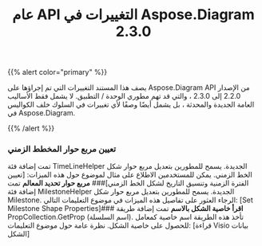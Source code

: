 ﻿---
title: عام API التغييرات في Aspose.Diagram 2.3.0
type: docs
weight: 10
url: /ar/java/public-api-changes-in-aspose-diagram-2-3-0/
---
{{% alert color="primary" %}} 

يصف هذا المستند التغييرات التي تم إجراؤها على Aspose.Diagram API من الإصدار 2.2.0 إلى 2.3.0 ، والتي قد تهم مطوري الوحدة / التطبيق. لا يشمل فقط الأساليب العامة الجديدة والمحدثة ، بل يشمل أيضًا وصفًا لأي تغييرات في السلوك خلف الكواليس في Aspose.Diagram.

{{% /alert %}} 
### **تعيين مربع حوار المخطط الزمني**
تمت إضافة فئة TimeLineHelper الجديدة. يسمح للمطورين بتعديل مربع حوار شكل الخط الزمني. يمكن للمستخدمين الاطلاع على مثال لموضوع حول هذه الميزات: [تعيين الفترة الزمنية وتنسيق التاريخ لشكل الخط الزمني]### **مربع حوار تحديد المعالم**
تمت إضافة فئة MilestoneHelper الجديدة. يسمح للمطورين بتعديل مربع حوار شكل Milestone. الرجاء العثور على تفاصيل هذه الميزات في موضوع التعليمات التالي: [Set Milestone Shape Properties]### **اقرأ خاصية الشكل بالاسم**
تمت إضافة طريقة PropCollection.GetProp (اسم السلسلة). تأخذ هذه الطريقة اسم خاصية كمعامل للحصول على خاصية الشكل. نظرة عامة حول موضوع التعليمات: [قراءة Visio بيانات الشكل]